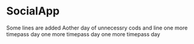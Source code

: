 # SocialApp
Some lines are added 
Aother day of  unnecessry cods and line
one more timepass day
one more timepass day
one more timepass day